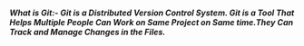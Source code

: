 ##### What is Git:- **Git is a Distributed Version Control System. Git is a Tool That Helps Multiple People Can Work on Same Project on Same time.They Can Track and Manage Changes in the Files.**
 
